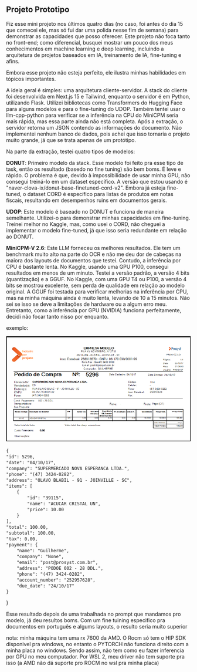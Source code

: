 ## Projeto Prototipo

Fiz esse mini projeto nos últimos quatro dias (no caso, foi antes do dia 15 que comecei ele, mas só fui dar uma polida nesse fim de semana) para demonstrar as capacidades que posso oferecer. Este projeto não foca tanto no front-end; como diferencial, busquei mostrar um pouco dos meus conhecimentos em machine learning e deep learning, incluindo a arquitetura de projetos baseados em IA, treinamento de IA, fine-tuning e afins.

Embora esse projeto não esteja perfeito, ele ilustra minhas habilidades em tópicos importantes.

A ideia geral é simples: uma arquitetura cliente-servidor. A stack do cliente foi desenvolvida em Next.js 15 e Tailwind, enquanto o servidor é em Python, utilizando Flask. Utilizei bibliotecas como Transformers do Hugging Face para alguns modelos e para o fine-tuning do UDOP. Também tentei usar o llm-cpp-python para verificar se a inferência na CPU do MiniCPM seria mais rápida, mas essa parte ainda não está completa. Após a extração, o servidor retorna um JSON contendo as informações do documento. Não implementei nenhum banco de dados, pois achei que isso tornaria o projeto muito grande, já que se trata apenas de um protótipo.

Na parte da extração, testei quatro tipos de modelos:

**DONUT**: Primeiro modelo da stack. Esse modelo foi feito pra esse tipo de task, então os resultado (basedo no fine tuning) são bem boms. É leve e rápido. O problema é que, devido à impossibilidade de usar minha GPU, não consegui treiná-lo em um dataset específico. A versão que estou usando é "naver-clova-ix/donut-base-finetuned-cord-v2". Embora já esteja fine-tuned, o dataset CORD é específico para listas de produtos em notas fiscais, resultando em desempenhos ruins em documentos gerais. 

**UDOP**: Este modelo é baseado no DONUT e funciona de maneira semelhante. Utilizei-o para demonstrar minhas capacidades em fine-tuning. Treinei melhor no Kaggle, mas, como usei o CORD, não cheguei a implementar o modelo fine-tuned, já que isso seria redundante em relação ao DONUT.

**MiniCPM-V 2.6**: Este LLM forneceu os melhores resultados. Ele tem um benchmark muito alto na parte do OCR e não me deu dor de cabeças na maiora dos layouts de documentos que testei. Contudo, a inferência por CPU é bastante lenta. No Kaggle, usando uma GPU P100, consegui resultados em menos de um minuto. Testei a versão padrão, a versão 4 bits (quantização) e a GGUF. No Kaggle, com uma GPU T4 ou P100, a versão 4 bits se mostrou excelente, sem perda de qualidade em relação ao modelo original. A GGUF foi testada para verificar melhorias na inferência por CPU, mas na minha máquina ainda é muito lenta, levando de 10 a 15 minutos. Não sei se isso se deve a limitações de hardware ou a algum erro meu. Entretanto, como a inferência por GPU (NVIDIA) funciona perfeitamente, decidi não focar tanto nisso por enquanto.

exemplo: 

![alt text](exemplo.png)

    {
    "id": 5296,
    "date": "04/10/17",
    "company": "SUPERMERCADO NOVA ESPERANCA LTDA.",
    "phone": "(47) 3424-0282",
    "address": "OLAVO BLABIL - 91 - JOINVILLE - SC",
    "items": [
        {
            "id": "39115",
            "name": "ACUCAR CRISTAL UN",
            "price": 10.00
        }
    ],
    "total": 100.00,
    "subtotal": 100.00,
    "tax": 0.00,
    "payment": {
        "name": "Guilherme",
        "company": "None",
        "email": "post@prosyst.com.br",
        "address": "PODOE 002 - 28 DDL.",
        "phone": "(47) 3424-0282",
        "account_number": "252957628",
        "due_date": "24/10/17"
    }
}

Esse resultado depois de uma trabalhada no prompt que mandamos pro modelo, já deu resultos boms. Com um fine tuining especifico pra documentos em português e algums layouts, o resulto seria muito superior




nota: minha máquina tem uma rx 7600 da AMD. O Rocm só tem o HIP SDK disponivel pra windows, no entanto o PYTORCH não funciona direito com a minha placa no windows. Sendo assim, não tem como eu fazer inferencia por GPU no meu computador. Por WSL 2, meu driver não tem suporte pra isso (a AMD não dá suporte pro ROCM no wsl pra minha placa)



